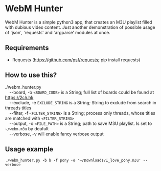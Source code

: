 # WebM Hunter
WebM Hunter is a simple python3 app, that creates an M3U playlist filled with dubious video content.
Just another demonstration of possible usage of 'json', 'requests' and 'argparse' modules at once.

## Requirements
* Requests (https://github.com/psf/requests; pip install requests)

## How to use this?
./webm_hunter.py  
&emsp;--board, -b `<BOARD_CODE>` is a String; full list of boards could be found at https://2ch.hk  
&emsp;--exclude, -e `EXCLUDE_STRING` is a String; String to exclude from search in threads titles  
&emsp;--filter, -f `<FILTER_STRING>` is a String; process only threads, whose titles are matched with `<FILTER_STRING>`  
&emsp;--output, -o `<FILE_PATH>` is a String; path to save M3U playlist. Is set to `~/webm.m3u` by deafult  
&emsp;--verbose, -v will enable fancy verbose output  

## Usage example
`./webm_hunter.py -b b -f pony -o '~/Downloads/I_love_pony.m3u' --verbose`
